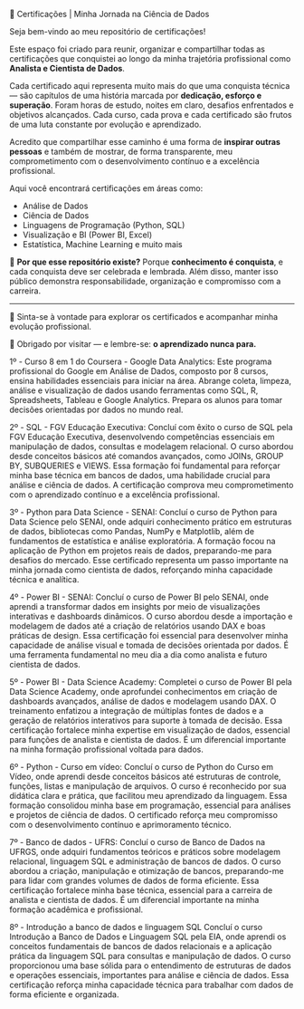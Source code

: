 📜 Certificações | Minha Jornada na Ciência de Dados

Seja bem-vindo ao meu repositório de certificações!

Este espaço foi criado para reunir, organizar e compartilhar todas as certificações que conquistei ao longo da minha trajetória profissional como **Analista e Cientista de Dados**.

Cada certificado aqui representa muito mais do que uma conquista técnica — são capítulos de uma história marcada por **dedicação, esforço e superação**. Foram horas de estudo, noites em claro, desafios enfrentados e objetivos alcançados. Cada curso, cada prova e cada certificado são frutos de uma luta constante por evolução e aprendizado.

Acredito que compartilhar esse caminho é uma forma de **inspirar outras pessoas** e também de mostrar, de forma transparente, meu comprometimento com o desenvolvimento contínuo e a excelência profissional.

Aqui você encontrará certificações em áreas como:
- Análise de Dados
- Ciência de Dados
- Linguagens de Programação (Python, SQL)
- Visualização e BI (Power BI, Excel)
- Estatística, Machine Learning e muito mais 

🧠 **Por que esse repositório existe?**
Porque **conhecimento é conquista**, e cada conquista deve ser celebrada e lembrada. Além disso, manter isso público demonstra responsabilidade, organização e compromisso com a carreira.

---

📌 Sinta-se à vontade para explorar os certificados e acompanhar minha evolução profissional.

🚀 Obrigado por visitar — e lembre-se: **o aprendizado nunca para.**


1º - Curso 8 em 1 do Coursera - Google Data Analytics:
Este programa profissional do Google em Análise de Dados, composto por 8 cursos, ensina habilidades essenciais para iniciar na área. Abrange coleta, limpeza, análise e visualização de dados usando ferramentas como SQL, R, Spreadsheets, Tableau e Google Analytics. Prepara os alunos para tomar decisões orientadas por dados no mundo real.

2º - SQL - FGV Educação Executiva:
Concluí com êxito o curso de SQL pela FGV Educação Executiva, desenvolvendo competências essenciais em manipulação de dados, consultas e modelagem relacional. O curso abordou desde conceitos básicos até comandos avançados, como JOINs, GROUP BY, SUBQUERIES e VIEWS. Essa formação foi fundamental para reforçar minha base técnica em bancos de dados, uma habilidade crucial para análise e ciência de dados. A certificação comprova meu comprometimento com o aprendizado contínuo e a excelência profissional.

3º - Python para Data Science - SENAI:
Concluí o curso de Python para Data Science pelo SENAI, onde adquiri conhecimento prático em estruturas de dados, bibliotecas como Pandas, NumPy e Matplotlib, além de fundamentos de estatística e análise exploratória. A formação focou na aplicação de Python em projetos reais de dados, preparando-me para desafios do mercado. Esse certificado representa um passo importante na minha jornada como cientista de dados, reforçando minha capacidade técnica e analítica.

4º - Power BI - SENAI:
Concluí o curso de Power BI pelo SENAI, onde aprendi a transformar dados em insights por meio de visualizações interativas e dashboards dinâmicos. O curso abordou desde a importação e modelagem de dados até a criação de relatórios usando DAX e boas práticas de design. Essa certificação foi essencial para desenvolver minha capacidade de análise visual e tomada de decisões orientada por dados. É uma ferramenta fundamental no meu dia a dia como analista e futuro cientista de dados.

5º - Power BI - Data Science Academy:
Completei o curso de Power BI pela Data Science Academy, onde aprofundei conhecimentos em criação de dashboards avançados, análise de dados e modelagem usando DAX. O treinamento enfatizou a integração de múltiplas fontes de dados e a geração de relatórios interativos para suporte à tomada de decisão. Essa certificação fortalece minha expertise em visualização de dados, essencial para funções de analista e cientista de dados. É um diferencial importante na minha formação profissional voltada para dados.

6º - Python - Curso em vídeo:
Concluí o curso de Python do Curso em Vídeo, onde aprendi desde conceitos básicos até estruturas de controle, funções, listas e manipulação de arquivos. O curso é reconhecido por sua didática clara e prática, que facilitou meu aprendizado da linguagem. Essa formação consolidou minha base em programação, essencial para análises e projetos de ciência de dados. O certificado reforça meu compromisso com o desenvolvimento contínuo e aprimoramento técnico.

7º - Banco de dados - UFRS:
Concluí o curso de Banco de Dados na UFRGS, onde adquiri fundamentos teóricos e práticos sobre modelagem relacional, linguagem SQL e administração de bancos de dados. O curso abordou a criação, manipulação e otimização de bancos, preparando-me para lidar com grandes volumes de dados de forma eficiente. Essa certificação fortalece minha base técnica, essencial para a carreira de analista e cientista de dados. É um diferencial importante na minha formação acadêmica e profissional.

8º - Introdução a banco de dados e linguagem SQL
Concluí o curso Introdução a Banco de Dados e Linguagem SQL pela EIA, onde aprendi os conceitos fundamentais de bancos de dados relacionais e a aplicação prática da linguagem SQL para consultas e manipulação de dados. O curso proporcionou uma base sólida para o entendimento de estruturas de dados e operações essenciais, importantes para análise e ciência de dados. Essa certificação reforça minha capacidade técnica para trabalhar com dados de forma eficiente e organizada.

